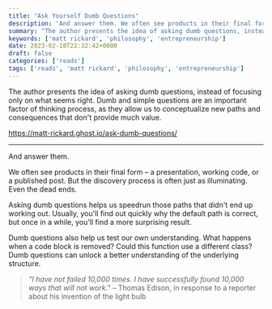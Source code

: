 ```yaml
---
title: "Ask Yourself Dumb Questions"
description: 'And answer them. We often see products in their final form – a presentat...'
summary: "The author presents the idea of asking dumb questions, instead of focusing only on what seems right. Dumb and simple questions are an important factor of thinking process, as they allow us to conceptualize new paths and consequences that don't provide much value."
keywords: ['matt rickard', 'philosophy', 'entrepreneurship']
date: 2023-02-18T22:32:42+0000
draft: false
categories: ['reads']
tags: ['reads', 'matt rickard', 'philosophy', 'entrepreneurship']
---
```


The author presents the idea of asking dumb questions, instead of focusing only on what seems right. Dumb and simple questions are an important factor of thinking process, as they allow us to conceptualize new paths and consequences that don't provide much value.

https://matt-rickard.ghost.io/ask-dumb-questions/

---

And answer them.

We often see products in their final form – a presentation, working code, or a published post. But the discovery process is often just as illuminating. Even the dead ends.

Asking dumb questions helps us speedrun those paths that didn't end up working out. Usually, you'll find out quickly why the default path is correct, but once in a while, you'll find a more surprising result.

Dumb questions also help us test our own understanding. What happens when a code block is removed? Could this function use a different class? Dumb questions can unlock a better understanding of the underlying structure.

> _"I have not failed 10,000 times. I have successfully found 10,000 ways that will not work." –_ Thomas Edison, in response to a reporter about his invention of the light bulb